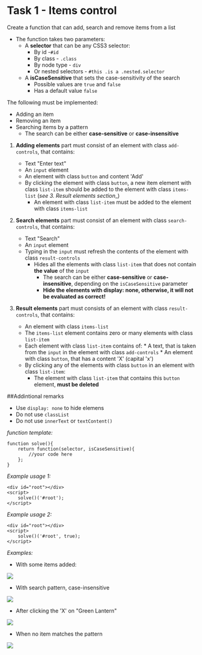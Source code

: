 # Task 1 - Items control

Create a function that can add, search and remove items from a list

*   The function takes two parameters:
    *   A **selector** that can be any CSS3 selector: 
        *   By id -`#id`
        *   By class - `.class`
        *   By node type - `div`
        *   Or nested selectors - `#this .is a .nested.selector`
    *   A **isCaseSensitive** that sets the case-sensitivity of the search
        *   Possible values are `true` and `false`
        *   Has a default value `false`

The following must be implemented:

*   Adding an item
*   Removing an item
*   Searching items by a pattern
    *   The search can be either **case-sensitive** or **case-insensitive**

1.  **Adding elements** part must consist of an element with class `add-controls`, that contains:    
    *   Text "Enter text"
    *   An `input` element
    *   An element with class `button` and content 'Add'
    *   By clicking the element with class `button`, a new item element with class `list-item` should be added to the element with class `items-list` (_see 3. Result elements section__)        
        *   An element with class `list-item` must be added to the element with class `items-list`          

2. **Search elements** part must consist of an element with class `search-controls`, that contains:
    *   Text "Search"
    *   An `input` element
    *   Typing in the `input` must refresh the contents of the element with class `result-controls`
        *   Hides all the elements with class `list-item` that does not contain **the value** of the `input`
            *   The search can be either **case-sensitive** or **case-insensitive**, depending on the `isCaseSensitive` parameter
            *   **Hide the elements with display: none, otherwise, it will not be evaluated as correct!**
3. **Result elements** part must consists of an element with class `result-controls`, that contains:
    *   An element with class `items-list`
    *   The `items-list` element contains zero or many elements with class `list-item`
    *   Each element with class `list-item` contains of:
            *   A text, that is taken from the `input` in the element with class `add-controls`
            *   An element with class `button`, that has a content 'X' (capital 'x')
    *   By clicking any of the elements with class `button` in an element with class `list-item`:
        *   The element with class `list-item` that contains this `button` element, **must be deleted**

##Addintional remarks
*   Use `display: none` to hide elemens
*   Do not use `classList`
*   Do not use `innerText` or `textContent()`

_function template:_

        
    function solve(){
        return function(selector, isCaseSensitive){
            //your code here
        };
    }

_Example usage 1:_


    <div id="root"></div>
    <script>
        solve()('#root');
    </script>

_Example usage 2:_


    <div id="root"></div>
    <script>
        solve()('#root', true);
    </script>


_Examples:_ 

*   With some items added:

<img src="images/sample.png" />

*   With search pattern, case-insensitive

<img src="images/with-search-pattern.png" />

*   After clicking the 'X' on "Green Lantern"

<img src="images/after-clicking-X-on-green-lantern.png" />

*   When no item matches the pattern

<img src="images/no-match.png" />
